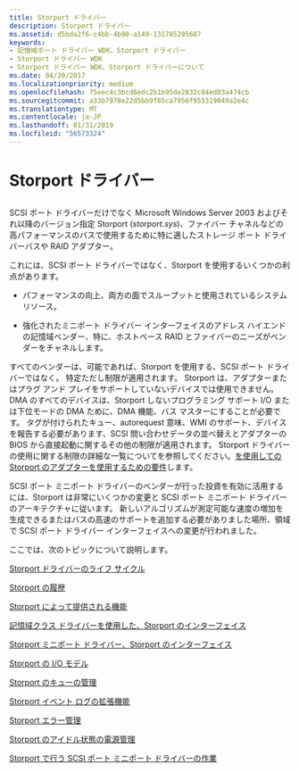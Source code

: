 ```yaml
---
title: Storport ドライバー
description: Storport ドライバー
ms.assetid: d5bda2f6-c4bb-4b90-a149-131785295687
keywords:
- 記憶域ポート ドライバー WDK、Storport ドライバー
- Storport ドライバー WDK
- Storport ドライバー WDK、Storport ドライバーについて
ms.date: 04/20/2017
ms.localizationpriority: medium
ms.openlocfilehash: 75eec4c3bcd6edc2b1b95de2832c84ed03a474cb
ms.sourcegitcommit: a33b7978e22d5bb9f65ca7056f955319049a2e4c
ms.translationtype: MT
ms.contentlocale: ja-JP
ms.lasthandoff: 01/31/2019
ms.locfileid: "56573324"
---
```

# <a name="storport-driver"></a>Storport ドライバー


## <span id="ddk_storport_driver_kg"></span><span id="DDK_STORPORT_DRIVER_KG"></span>


SCSI ポート ドライバーだけでなく Microsoft Windows Server 2003 およびそれ以降のバージョン指定 Storport (*storport.sys*)、ファイバー チャネルなどの高パフォーマンスのバスで使用するために特に適したストレージ ポート ドライバーバスや RAID アダプター。

これには、SCSI ポート ドライバーではなく、Storport を使用するいくつかの利点があります。

-   パフォーマンスの向上、両方の面でスループットと使用されているシステム リソース。

-   強化されたミニポート ドライバー インターフェイスのアドレス ハイエンドの記憶域ベンダー、特に、ホストベース RAID とファイバーのニーズがベンダーをチャネルします。

すべてのベンダーは、可能であれば、Storport を使用する、SCSI ポート ドライバーではなく。 特定ただし制限が適用されます。 Storport は、アダプターまたはプラグ アンド プレイをサポートしていないデバイスでは使用できません。 DMA のすべてのデバイスは、Storport しないプログラミング サポート I/O または下位モードの DMA ために、DMA 機能、バス マスターにすることが必要です。 タグが付けられたキュー、autorequest 意味、WMI のサポート、デバイスを報告する必要があります、SCSI 問い合わせデータの並べ替えとアダプターの BIOS から直接起動に関するその他の制限が適用されます。 Storport ドライバーの使用に関する制限の詳細な一覧についてを参照してください。[を使用しての Storport のアダプターを使用するための要件](requirements-for-using-storport-with-an-adapter.md)します。

SCSI ポート ミニポート ドライバーのベンダーが行った投資を有効に活用するには、Storport は非常にいくつかの変更と SCSI ポート ミニポート ドライバーのアーキテクチャに従います。 新しいアルゴリズムが測定可能な速度の増加を生成できるまたはバスの高速のサポートを追加する必要がありました場所、領域で SCSI ポート ドライバー インターフェイスへの変更が行われました。

ここでは、次のトピックについて説明します。

[Storport ドライバーのライフ サイクル](life-cycle-of-a-storport-driver.md)

[Storport の履歴](history-of-storport.md)

[Storport によって提供される機能](capabilities-provided-by-storport.md)

[記憶域クラス ドライバーを使用した、Storport のインターフェイス](storport-s-interface-with-the-storage-class-driver.md)

[Storport ミニポート ドライバー、Storport のインターフェイス](storport-s-interface-with-storport-miniport-drivers.md)

[Storport の I/O モデル](storport-i-o-model.md)

[Storport のキューの管理](storport-queue-management.md)

[Storport イベント ログの拡張機能](storport-event-log-extensions.md)

[Storport エラー管理](storport-error-management.md)

[Storport のアイドル状態の電源管理](storport-idle-power-management.md)

[Storport で行う SCSI ポート ミニポート ドライバーの作業](making-scsi-port-miniport-drivers-work-with-storport.md)

 

 




